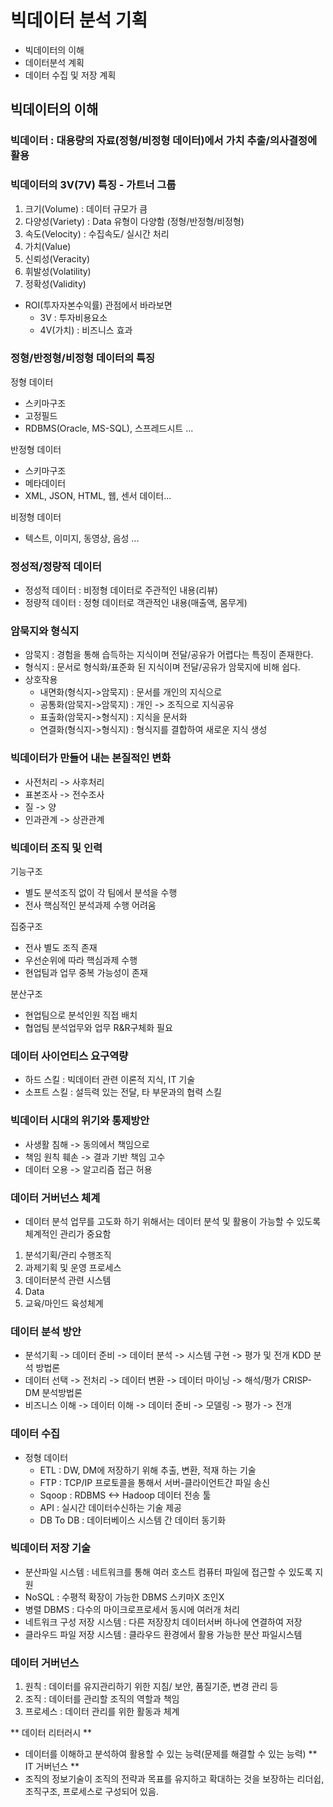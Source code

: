 # 빅데이터 분석 기획

- 빅데이터의 이해
- 데이터분석 계획
- 데이터 수집 및 저장 계획

## 빅데이터의 이해

### 빅데이터 : 대용량의 자료(정형/비정형 데이터)에서 가치 추출/의사결정에 활용

### 빅데이터의 3V(7V) 특징 - 가트너 그룹
1. 크기(Volume) : 데이터 규모가 큼
2. 다양성(Variety) : Data 유형이 다양함 (정형/반정형/비정형)
3. 속도(Velocity) : 수집속도/ 실시간 처리
4. 가치(Value)
5. 신뢰성(Veracity)
6. 휘발성(Volatility)
7. 정확성(Validity)
- ROI(투자자본수익률) 관점에서 바라보면 
    - 3V : 투자비용요소
    - 4V(가치) : 비즈니스 효과

### 정형/반정형/비정형 데이터의 특징

정형 데이터 
- 스키마구조
- 고정필드
- RDBMS(Oracle, MS-SQL), 스프레드시트 ...

반정형 데이터
- 스키마구조
- 메타데이터
- XML, JSON, HTML, 웹, 센서 데이터...

비정형 데이터
- 텍스트, 이미지, 동영상, 음성 ...

### 정성적/정량적 데이터
- 정성적 데이터 : 비정형 데이터로 주관적인 내용(리뷰)
- 정량적 데이터 : 정형 데이터로 객관적인 내용(매출액, 몸무게)

### 암묵지와 형식지
- 암묵지 : 경험을 통해 습득하는 지식이며 전달/공유가 어렵다는 특징이 존재한다.
- 형식지 : 문서로 형식화/표준화 된 지식이며 전달/공유가 암묵지에 비해 쉽다.
- 상호작용
    - 내면화(형식지->암묵지) : 문서를 개인의 지식으로
    - 공통화(암묵지->암묵지) : 개인 -> 조직으로 지식공유
    - 표출화(암묵지->형식지) : 지식을 문서화
    - 연결화(형식지->형식지) : 형식지를 결합하여 새로운 지식 생성

### 빅데이터가 만들어 내는 본질적인 변화
- 사전처리 -> 사후처리
- 표본조사 -> 전수조사
- 질 -> 양
- 인과관계 -> 상관관계

### 빅데이터 조직 및 인력
기능구조
- 별도 분석조직 없이 각 팀에서 분석을 수행
- 전사 핵심적인 분석과제 수행 어려움

집중구조
- 전사 별도 조직 존재
- 우선순위에 따라 핵심과제 수행
- 현업팀과 업무 중복 가능성이 존재

분산구조
- 현업팀으로 분석인원 직접 배치
- 협업팀 분석업무와 업무 R&R구체화 필요

### 데이터 사이언티스 요구역량
- 하드 스킬 : 빅데이터 관련 이론적 지식, IT 기술
- 소프트 스킬 : 설득력 있는 전달, 타 부문과의 협력 스킬

### 빅데이터 시대의 위기와 통제방안
- 사생활 침해 -> 동의에서 책임으로
- 책임 원칙 훼손 -> 결과 기반 책임 고수
- 데이터 오용 -> 알고리즘 접근 허용

### 데이터 거버넌스 체계
- 데이터 분석 업무를 고도화 하기 위해서는 데이터 분석 및 활용이 가능할 수 있도록 체계적인 관리가 중요함
1. 분석기획/관리 수행조직
2. 과제기획 및 운영 프로세스
3. 데이터분석 관련 시스템
4. Data
5. 교육/마인드 육성체계

### 데이터 분석 방안
- 분석기획 -> 데이터 준비 -> 데이터 분석 -> 시스템 구현 -> 평가 및 전개
KDD 분석 방법론
- 데이터 선택 -> 전처리 -> 데이터 변환 -> 데이터 마이닝 -> 해석/평가
CRISP-DM 분석방법론
- 비즈니스 이해 -> 데이터 이해 -> 데이터 준비 -> 모델링 -> 평가 -> 전개

### 데이터 수집
- 정형 데이터
    - ETL : DW, DM에 저장하기 위해 추출, 변환, 적재 하는 기술
    - FTP : TCP/IP 프로토콜을 통해서 서버-클라이언트간 파일 송신
    - Sqoop : RDBMS <-> Hadoop 데이터 전송 툴
    - API : 실시간 데이터수신하는 기술 제공
    - DB To DB : 데이터베이스 시스템 간 데이터 동기화

### 빅데이터 저장 기술
- 분산파일 시스템 : 네트워크를 통해 여러 호스트 컴퓨터 파일에 접근할 수 있도록 지원
- NoSQL : 수평적 확장이 가능한 DBMS 스키마X 조인X
- 병렬 DBMS : 다수의 마이크로프로세서 동시에 여러개 처리
- 네트워크 구성 저장 시스템 : 다른 저장장치 데이터서버 하나에 연결하여 저장
- 클라우드 파일 저장 시스템 : 클라우드 환경에서 활용 가능한 분산 파일시스템

### 데이터 거버넌스
1. 원칙 : 데이터를 유지관리하기 위한 지침/ 보안, 품질기준, 변경 관리 등
2. 조직 : 데이터를 관리할 조직의 역할과 책임
3. 프로세스 : 데이터 관리를 위한 활동과 체계


** 데이터 리터러시 **
- 데이터를 이해하고 분석하여 활용할 수 있는 능력(문제를 해결할 수 있는 능력)
** IT 거버넌스 **
- 조직의 정보기술이 조직의 전략과 목표를 유지하고 확대하는 것을 보장하는 리더쉽, 조직구조, 프로세스로 구성되어 있음.

